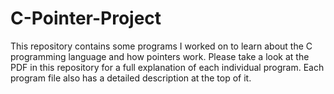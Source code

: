 # C-Pointer-Project
This repository contains some programs I worked on to learn about the C programming language and how pointers work. Please take a look at the PDF in this repository for a full explanation of each individual program. Each program file also has a detailed description at the top of it.
